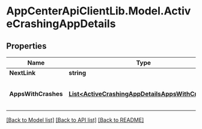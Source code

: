 # AppCenterApiClientLib.Model.ActiveCrashingAppDetails
## Properties

Name | Type | Description | Notes
------------ | ------------- | ------------- | -------------
**NextLink** | **string** |  | [optional] 
**AppsWithCrashes** | [**List&lt;ActiveCrashingAppDetailsAppsWithCrashes&gt;**](ActiveCrashingAppDetailsAppsWithCrashes.md) | details of the apps with crashes | [optional] 

[[Back to Model list]](../README.md#documentation-for-models) [[Back to API list]](../README.md#documentation-for-api-endpoints) [[Back to README]](../README.md)

